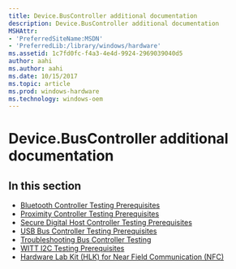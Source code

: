 ```yaml
---
title: Device.BusController additional documentation
description: Device.BusController additional documentation
MSHAttr:
- 'PreferredSiteName:MSDN'
- 'PreferredLib:/library/windows/hardware'
ms.assetid: 1c7fd0fc-f4a3-4e4d-9924-2969039040d5
author: aahi
ms.author: aahi
ms.date: 10/15/2017
ms.topic: article
ms.prod: windows-hardware
ms.technology: windows-oem
---
```


# Device.BusController additional documentation


## <span id="in_this_section"></span>In this section


-   [Bluetooth Controller Testing Prerequisites](bluetooth-controller-testing-prerequisites.md)
-   [Proximity Controller Testing Prerequisites](proximity-controller-testing-prerequisites.md)
-   [Secure Digital Host Controller Testing Prerequisites](secure-digital-host-controller-testing-prerequisites.md)
-   [USB Bus Controller Testing Prerequisites](usb-bus-controller-testing-prerequisites.md)
-   [Troubleshooting Bus Controller Testing](troubleshooting-bus-controller-testing.md)
-   [WITT I2C Testing Prerequisites](witt-i2c-testing-prerequisites.md)
-   [Hardware Lab Kit (HLK) for Near Field Communication (NFC)](hardware-lab-kit-for-near-field-communication.md)

 

 






